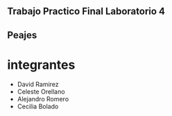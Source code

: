 ## Trabajo Practico Final Laboratorio 4 

## Peajes

# integrantes 
* David Ramirez
* Celeste Orellano
* Alejandro Romero
* Cecilia Bolado

  
  
